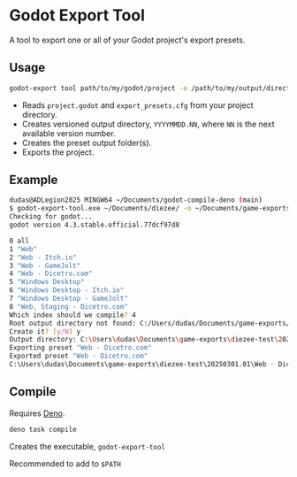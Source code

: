 # Godot Export Tool

A tool to export one or all of your Godot project's export presets.

## Usage

```bash
godot-export tool path/to/my/godot/project -o /path/to/my/output/directory
```

- Reads `project.godot` and `export_presets.cfg` from your project directory.
- Creates versioned output directory, `YYYYMMDD.NN`, where `NN` is the next
  available version number.
- Creates the preset output folder(s).
- Exports the project.

## Example

```bash
dudas@ADLegion2025 MINGW64 ~/Documents/godot-compile-deno (main)
$ godot-export-tool.exe ~/Documents/diezee/ -o ~/Documents/game-exports/diezee-test
Checking for godot...
godot version 4.3.stable.official.77dcf97d8

0 all
1 "Web"
2 "Web - Itch.io"
3 "Web - GameJolt"
4 "Web - Dicetro.com"
5 "Windows Desktop"
6 "Windows Desktop - Itch.io"
7 "Windows Desktop - GameJolt"
8 "Web, Staging - Dicetro.com"
Which index should we compile? 4
Root output directory not found: C:/Users/dudas/Documents/game-exports/diezee-test
Create it? [y/N] y
Output directory: C:\Users\dudas\Documents\game-exports\diezee-test\20250301.01
Exporting preset "Web - Dicetro.com"
Exported preset "Web - Dicetro.com"
C:\Users\dudas\Documents\game-exports\diezee-test\20250301.01\Web - Dicetro.com\index.html
```

## Compile

Requires [Deno](https://deno.com/).

```bash
deno task compile
```

Creates the executable, `godot-export-tool`

Recommended to add to `$PATH`
